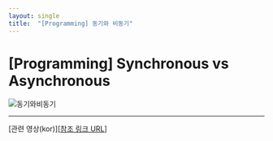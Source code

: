 ```yaml
---
layout: single
title:  "[Programming] 동기와 비동기"
---
```



# [Programming] Synchronous vs Asynchronous  


![동기와비동기]({{site.url}}/images/2023-03-18-second/동기와비동기.png)

---

[관련 영상(kor)][[참조 링크 URL](https://www.youtube.com/watch?v=U42qWURR6Gw)]


